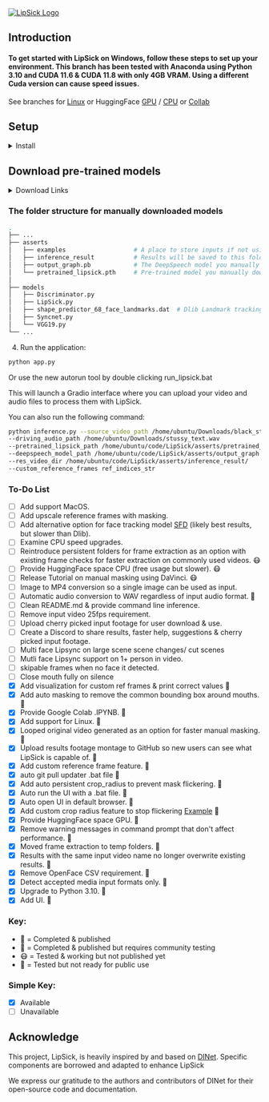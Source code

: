 
<a href="https://youtu.be/ZO2AaXXwMrw">
  <img src="/utils/logo/LipSickYouTube.jpg" alt="LipSick Logo">
</a>


## Introduction

#### To get started with LipSick on Windows, follow these steps to set up your environment. This branch has been tested with Anaconda using Python 3.10 and CUDA 11.6 & CUDA 11.8 with only 4GB VRAM. Using a different Cuda version can cause speed issues.
See branches for [Linux](https://github.com/Inferencer/LipSick/tree/linux) or HuggingFace [GPU](https://github.com/Inferencer/LipSick/tree/HuggingFace-GPU) / [CPU](https://github.com/Inferencer/LipSick/tree/HuggingFace-CPU) or [Collab](https://github.com/Inferencer/LipSick/tree/Google-Collab)

## Setup

<details>
  <summary>Install</summary>

1. Clone the repository:
```bash
git clone https://github.com/Inferencer/LipSick.git
cd LipSick
```
2. Create and activate the Anaconda environment:
```bash
conda env create -f environment.yml
conda activate LipSick
```
</details>

## Download pre-trained models
<details>
  <summary>Download Links</summary>

### For the folder ./asserts

Please download pretrained_lipsick.pth using this [link](https://github.com/Inferencer/LipSick/releases/download/v1PretrainedModels/pretrained_lipsick.pth) and place the file in the folder ./asserts

Then, download output_graph.pb using this [link](https://github.com/Inferencer/LipSick/releases/download/v1PretrainedModels/output_graph.pb) and place the file in the same folder.

### For the folder ./models

Please download shape_predictor_68_face_landmarks.dat using this [link](https://github.com/Inferencer/LipSick/releases/download/v1PretrainedModels/shape_predictor_68_face_landmarks.dat) and place the file in the folder ./models
</details>

### The folder structure for manually downloaded models
```bash
.
├── ...
├── asserts                        
│   ├── examples                   # A place to store inputs if not using gradio UI
│   ├── inference_result           # Results will be saved to this folder
│   ├── output_graph.pb            # The DeepSpeech model you manually download and place here
│   └── pretrained_lipsick.pth     # Pre-trained model you manually download and place here
│                   
├── models
│   ├── Discriminator.py
│   ├── LipSick.py
│   ├── shape_predictor_68_face_landmarks.dat  # Dlib Landmark tracking model you manually download and place here
│   ├── Syncnet.py
│   └── VGG19.py   
└── ...
```
4. Run the application:
```bash
python app.py
```
Or use the new autorun tool by double clicking run_lipsick.bat


This will launch a Gradio interface where you can upload your video and audio files to process them with LipSick.

You can also run the following command: 
```bash
python inference.py --source_video_path /home/ubuntu/Downloads/black_stussy.mp4 
--driving_audio_path /home/ubuntu/Downloads/stussy_text.wav 
--pretrained_lipsick_path /home/ubuntu/code/LipSick/asserts/pretrained_lipsick.pth 
--deepspeech_model_path /home/ubuntu/code/LipSick/asserts/output_graph.pb 
--res_video_dir /home/ubuntu/code/LipSick/asserts/inference_result/ 
--custom_reference_frames ref_indices_str
```



### To-Do List

- [ ] Add support MacOS.
- [ ] Add upscale reference frames with masking. 
- [ ] Add alternative option for face tracking model [SFD](https://github.com/1adrianb/face-alignment) (likely best results, but slower than Dlib).
- [ ] Examine CPU speed upgrades.
- [ ] Reintroduce persistent folders for frame extraction as an option with existing frame checks for faster extraction on commonly used videos. 😷
- [ ] Provide HuggingFace space CPU (free usage but slower). 😷
- [ ] Release Tutorial on manual masking using DaVinci. 😷
- [ ] Image to MP4 conversion so a single image can be used as input.
- [ ] Automatic audio conversion to WAV regardless of input audio format. 🤕
- [ ] Clean README.md & provide command line inference.
- [ ] Remove input video 25fps requirement.
- [ ] Upload cherry picked input footage for user download & use.
- [ ] Create a Discord to share results, faster help, suggestions & cherry picked input footage.
- [ ] Multi face Lipsync on large scene scene changes/ cut scenes
- [ ] Mutli face Lipsync support on 1+ person in video.
- [ ] skipable frames when no face it detected.
- [ ] Close mouth fully on silence
- [x] Add visualization for custom ref frames & print correct values 🤮
- [x] Add auto masking to remove the common bounding box around mouths. 🤢
- [x] Provide Google Colab .IPYNB. 🤮
- [x] Add support for Linux. 🤢
- [x] Looped original video generated as an option for faster manual masking. 🤮
- [x] Upload results footage montage to GitHub so new users can see what LipSick is capable of. 🤮
- [x] Add custom reference frame feature. 🤮
- [x] auto git pull updater .bat file 🤢
- [x] Add auto persistent crop_radius to prevent mask flickering. 🤮
- [x] Auto run the UI with a .bat file. 🤮
- [x] Auto open UI in default browser. 🤮
- [x] Add custom crop radius feature to stop flickering [Example](https://github.com/Inferencer/LipSick/issues/8#issuecomment-2099371266) 🤮
- [x] Provide HuggingFace space GPU. 🤮
- [x] Remove warning messages in command prompt that don't affect performance. 🤢
- [x] Moved frame extraction to temp folders. 🤮
- [x] Results with the same input video name no longer overwrite existing results. 🤮
- [x] Remove OpenFace CSV requirement. 🤮
- [x] Detect accepted media input formats only. 🤮
- [x] Upgrade to Python 3.10. 🤮
- [x] Add UI. 🤮

### Key:
- 🤮 = Completed & published
- 🤢 = Completed & published but requires community testing
- 😷 = Tested & working but not published yet
- 🤕 = Tested but not ready for public use
### Simple Key:
- [x] Available
- [ ] Unavailable

## Acknowledge

This project, LipSick, is heavily inspired by and based on [DINet](https://github.com/MRzzm/DINet). Specific components are borrowed and adapted to enhance LipSick


We express our gratitude to the authors and contributors of DINet for their open-source code and documentation.
